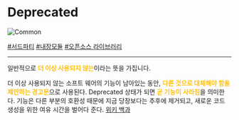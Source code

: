 # Deprecated

![Common](https://raw.githubusercontent.com/meotitda/DICTIONARY/master/2TAT1C/Label_Common.png)

<a href="">#서드파티</a>
<a href="">#내장모듈</a>
<a href="">#오픈소스 라이브러리</a>

---

일반적으로 <span style="color:#FFBF00; font-weight:bold;">더 이상 사용되지 않는</span>이라는 뜻을 가집니다.

더 이상 사용되지 않는 소프트 웨어의 기능이 남아있는 동안, <span style="color:#FFBF00; font-weight:bold;">다른 것으로 대체해야 함을 제안하는 경고문</span>으로 사용된다. Deprecated 상태가 되면 <span style="color:#FFBF00; font-weight:bold;">곧 기능이 사라짐</span>을 의미한다. 기능은 다른 부분의 호환성 때문에 지금 당장보다는 추후에 제거되고, 새로운 코드 생성을 위한 여유 시간을 벌어다 준다. <a href="https://en.wikipedia.org/wiki/Deprecation#Software_deprecation">위키 백과</a>
